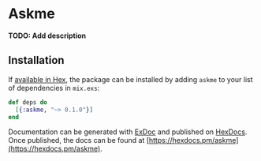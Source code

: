# Askme

**TODO: Add description**

## Installation

If [available in Hex](https://hex.pm/docs/publish), the package can be installed
by adding `askme` to your list of dependencies in `mix.exs`:

```elixir
def deps do
  [{:askme, "~> 0.1.0"}]
end
```

Documentation can be generated with [ExDoc](https://github.com/elixir-lang/ex_doc)
and published on [HexDocs](https://hexdocs.pm). Once published, the docs can
be found at [https://hexdocs.pm/askme](https://hexdocs.pm/askme).

